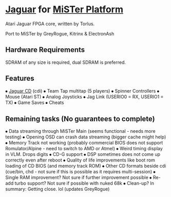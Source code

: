 # [Jaguar](https://en.wikipedia.org/wiki/Atari_Jaguar) for [MiSTer Platform](https://github.com/MiSTer-devel/Main_MiSTer/wiki)

Atari Jaguar FPGA core, written by Torlus.

Port to MiSTer by GreyRogue, Kitrinx & ElectronAsh

## Hardware Requirements
SDRAM of any size is required, dual SDRAM is preferred.

## Features
⦁	[Jaguar CD](https://en.wikipedia.org/wiki/Atari_Jaguar_CD) (cdi)
⦁	Team Tap multitap (5 players)
⦁	Spinner Controllers
⦁	Mouse (Atari ST)
⦁	Analog Joysticks
⦁	Jag Link (USERIO0 = RX, USERIO1 = TX)
⦁	Game Saves
⦁	Cheats


## Remaining tasks (No guarantees to complete)
⦁	Data streaming through MiSTer Main (seems functional - needs more testing)
⦁	Opening OSD can crash data streaming (bigger cache might help)
⦁	Memory Track not working (probably commercial BIOS does not support Romulator/Alpine - need to switch to AMD or Atmel)
⦁	Weird timing display in VLM. Drops digits
⦁	CD-G support
⦁	DSP sometimes does not come up correctly even after reboot
⦁	Quality of life improvements like boot rom loading of CD BIOS (and memory track ROM)
⦁	Other CD formats beside cdi (cue/bin, chd - not sure if this is possible as it requires multi-session)
⦁	Single RAM improvement? Not sure if further improvement possible
⦁	Re-add turbo support? Not sure if possible with nuked 68k
⦁	Clean-up?
In summary: Getting close. lol
(updates GreyRogue)
